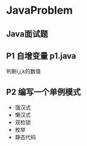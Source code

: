 # JavaProblem
## Java面试题
## P1 自增变量 p1.java
  判断i,j,k的数值
## P2 编写一个单例模式
- 饿汉式
- 懒汉式
- 双检锁
- 枚举
- 静态代码



